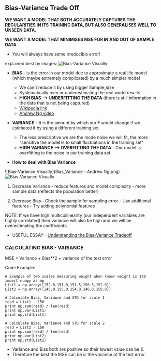 ## Bias-Variance Trade Off

__WE WANT A MODEL THAT BOTH ACCURATELY CAPTURES THE REGULARITIES IN ITS TRAINING DATA, BUT ALSO GENERALISES WELL TO UNSEEN DATA.__

__WE WANT A MODEL THAT MINIMISES MSE FOR IN AND OUT OF SAMPLE DATA__
  - You will always have some irreducible error!

explained best by images:
![Bias-Variance Visually](http://i.stack.imgur.com/r7QFy.png)
* __BIAS__ - is the error in our model due to approximate a real life model (which maybe extremely complicated) by a much simpler model
  - We can't reduce it by using bigger Sample_size
  - Systematically over or underestimating the real world results
  - __HIGH BIAS --> UNDERFITTING THE DATA__ (there is still information in the data that is not being captured)
  - [Wikipedia link](https://en.wikipedia.org/wiki/Bias_of_an_estimator)
  - [Andrew Ng video](https://www.youtube.com/watch?v=g4XluwGYPaA)

* __VARIANCE__ - It is the amount by which our F would change if we estimated it by using a different training set
  - The less prescriptive we are the mode noise we will fit, the more "sensitive the model is to small fluctuations in the training set"
  - __HIGH VARIANCE --> OVERFITTING THE DATA__ - Our model is overfitting to the noise in our training data set.

* __How to deal with Bias Variance__

![Bias-Variance Visually](Bias_Variance - Andrew Ng.png)
![Bias-Variance Visually](http://scott.fortmann-roe.com/docs/docs/BiasVariance/biasvariance.png)

  1. Decrease Variance
    - reduce features and model complexity
    - more sample data (reflects the population better)

  2. Decrease Bias
    - Check the sample for sampling error
    - Use additional features
    - Try adding polynomial features

NOTE: If we have high multicollinearity (our independent variables are highly correlated) then variance will also be high and we will be overestimating the coefficients. 

* USEFUL ESSAY - [Understanding the Bias-Variance Tradeoff](http://scott.fortmann-roe.com/docs/BiasVariance.html)

### CALCULATING BIAS - VARIANCE

MSE = Variance +  Bias**2 + variance of the test error

Code Example:
```
# Example of two scales measuring weight when known weight is 150
import numpy as np
List1 = np.array([152.0,151.0,151.5,150.5,152.0])
List2 = np.array([145.0,155.0,154.0,146.0,150.0])

# Calculate Bias, Variance and STD for scale 1
resd = List1 - 150
print np.sum(resd) / len(resd)
print np.var(List1)
print np.std(List1)

# Calculate Bias, Variance and STD for scale 2
resd = List2 - 150
print np.sum(resd) / len(resd)
print np.var(List2)
print np.std(List2)
```

* Variance and Bias both are positive so their lowest value can be 0.
* Therefore the best the MSE can be is the variance of the test error
